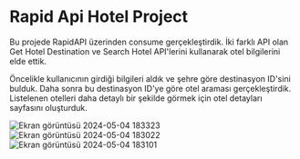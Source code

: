 <h1>Rapid Api Hotel Project</h1>
<p>Bu projede RapidAPI üzerinden consume gerçekleştirdik. İki farklı API olan Get Hotel Destination ve Search Hotel API'lerini kullanarak otel bilgilerini elde ettik.</p>
<p>Öncelikle kullanıcının girdiği bilgileri aldık ve şehre göre destinasyon ID'sini bulduk. 
  Daha sonra bu destinasyon ID'ye göre otel araması gerçekleştirdik. Listelenen otelleri daha detaylı bir şekilde görmek için otel detayları sayfasını oluşturduk.</p>

![Ekran görüntüsü 2024-05-04 183323](https://github.com/ensarsarac/RapidApiHotelProject/assets/76907308/c2ab1ed8-b4ce-468b-b8bc-b6a5557c83d7)
![Ekran görüntüsü 2024-05-04 183022](https://github.com/ensarsarac/RapidApiHotelProject/assets/76907308/3fd16a8a-d854-4c31-a72c-20d4b4e290a8)
![Ekran görüntüsü 2024-05-04 183101](https://github.com/ensarsarac/RapidApiHotelProject/assets/76907308/eac90a56-686a-489a-98b7-a748ab601ffb)
